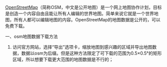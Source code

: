 <a href="http://www.openstreetmap.org/">OpenStreetMap</a>（简称OSM，中文是公开地图）是一个网上地图协作计划，目标是创造一个内容自由且能让所有人编辑的世界地图。简单来说它就是一个世界地图，所有人都可以编辑地图的内容。OpenStreetMap的地图数据是公开的，可以免费下载。

一、osm地图数据下载方法
<ol>
 	<li>访问官方网站，选择“导出”选项卡，缩放地图到感兴趣的区域并导出地图数据，数据以osm为后缀。但是这种方法限定了可下载的范围为0.5×0.5°的矩形区域，所以想要下载更大范围的地图数据是不行的；</li>
</ol>